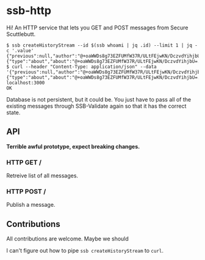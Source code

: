 # ssb-http

Hi! An HTTP service that lets you GET and POST messages from Secure Scuttlebutt.

```console
$ ssb createHistoryStream --id $(ssb whoami | jq .id) --limit 1 | jq -c '.value'
{"previous":null,"author":"@+oaWWDs8g73EZFUMfW37R/ULtFEjwKN/DczvdYihjbU=.ed25519","sequence":1,"timestamp":1519858274263,"hash":"sha256","content":{"type":"about","about":"@+oaWWDs8g73EZFUMfW37R/ULtFEjwKN/DczvdYihjbU=.ed25519","image":"&sGjgZqyTLJ6vLTY7uzNWnt6MBJDccIR1szU0/tMPScs=.sha256","name":"christianbundy"},"signature":"0jzOR+Sjft2RyVgbPbIFs6MGnHu7IN2f4+8r+40kXjIhEgdTarvpHQxEkLLrHNil4vttFiD06gycaeEC5FroDw==.sig.ed25519"}
$ curl --header "Content-Type: application/json" --data '{"previous":null,"author":"@+oaWWDs8g73EZFUMfW37R/ULtFEjwKN/DczvdYihjbU=.ed25519","sequence":1,"timestamp":1519858274263,"hash":"sha256","content":{"type":"about","about":"@+oaWWDs8g73EZFUMfW37R/ULtFEjwKN/DczvdYihjbU=.ed25519","image":"&sGjgZqyTLJ6vLTY7uzNWnt6MBJDccIR1szU0/tMPScs=.sha256","name":"christianbundy"},"signature":"0jzOR+Sjft2RyVgbPbIFs6MGnHu7IN2f4+8r+40kXjIhEgdTarvpHQxEkLLrHNil4vttFiD06gycaeEC5FroDw==.sig.ed25519"}' localhost:3000
OK
```

Database is not persistent, but it could be. You just have to pass all of the
existing messages through SSB-Validate again so that it has the correct state.

## API

**Terrible awful prototype, expect breaking changes.**

### HTTP GET /

Retreive list of all messages.

### HTTP POST /

Publish a message.

## Contributions

All contributions are welcome. Maybe we should

I can't figure out how to pipe `ssb createHistoryStream` to `curl`.
